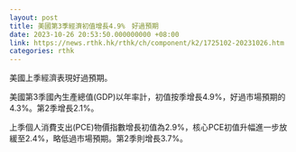 ```yaml
---
layout: post
title: 美國第3季經濟初值增長4.9%　好過預期
date: 2023-10-26 20:53:50.000000000 +08:00
link: https://news.rthk.hk/rthk/ch/component/k2/1725102-20231026.htm
categories: rthk
---
```


美國上季經濟表現好過預期。

美國第3季國內生產總值(GDP)以年率計，初值按季增長4.9%，好過市場預期的4.3%。第2季增長2.1%。

上季個人消費支出(PCE)物價指數增長初值為2.9%，核心PCE初值升幅進一步放緩至2.4%，略低過市場預期。第2季則增長3.7%。
